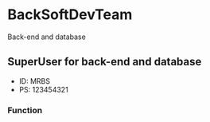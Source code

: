 # BackSoftDevTeam
 Back-end and database
## SuperUser for back-end and database
- ID: MRBS 
- PS: 123454321  
### Function

